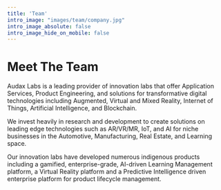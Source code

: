 ```yaml
---
title: 'Team'
intro_image: "images/team/company.jpg"
intro_image_absolute: false
intro_image_hide_on_mobile: false
---
```


# Meet The Team

Audax Labs is a leading provider of innovation labs that offer Application Services, Product Engineering, and solutions for transformative digital technologies including Augmented, Virtual and Mixed Reality, Internet of Things, Artificial Intelligence, and Blockchain.

We invest heavily in research and development to create solutions on leading edge technologies such as AR/VR/MR, IoT, and AI for niche businesses in the Automotive, Manufacturing, Real Estate, and Learning space.

Our innovation labs have developed numerous indigenous products including a gamified, enterprise-grade, AI-driven Learning Management platform, a Virtual Reality platform and a Predictive Intelligence driven enterprise platform for product lifecycle management.